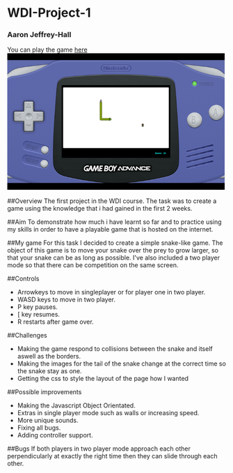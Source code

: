 # WDI-Project-1
### Aaron Jeffrey-Hall

You can play the game [here](https://enigmatic-island-64889.herokuapp.com/) <br>
![star](./images/screenshot.png)

##Overview
The first project in the WDI course. The task was to create a game using the knowledge that i had gained in the first 2 weeks.

##Aim
To demonstrate how much i have learnt so far and to practice using my skills in order to have a playable game that is hosted on the internet.

##My game
For this task I decided to create a simple snake-like game. The object of this game is to move your snake over the prey to grow larger, so that your snake can be as long as possible. I've also included a two player mode so that there can be competition on the same screen.

##Controls
- Arrowkeys to move in singleplayer or for player one in two player.
- WASD keys to move in two player.
- P key pauses.
- [ key resumes.
- R restarts after game over.

##Challenges
- Making the game respond to collisions between the snake and itself aswell as the borders.
- Making the images for the tail of the snake change at the correct time so the snake stay as one.
- Getting the css to style the layout of the page how I wanted

##Possible improvements
- Making the Javascript Object Orientated.
- Extras in single player mode such as walls or increasing speed.
- More unique sounds.
- Fixing all bugs.
- Adding controller support.

##Bugs
If both players in two player mode approach each other perpendicularly at exactly the right time then they can slide through each other.